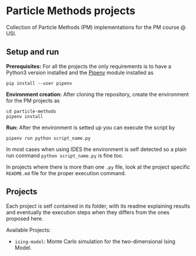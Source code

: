 # Particle Methods projects
Collection of Particle Methods (PM) implementations for the PM course @ USI.

## Setup and run

**Prerequisites:** For all the projects the only requirements is to have a Python3 version installed and the [Pipenv](https://pipenv.pypa.io/en/latest/) module installed as

```
pip install --user pipenv
```

**Environment creation:** After cloning the repository, create the environment for the PM projects as

```
cd particle-methods
pipenv install
```

**Run:** After the environment is setted up you can execute the script by
```
pipenv run python script_name.py
```
In most cases when using IDES the environment is self detected so a plain run command `python script_name.py` is fine too.

In projects where there is more than one `.py` file, look at the project specific `README.md` file for the proper execution command.

## Projects

Each project is self contained in its folder, with its readme explaining results and eventually the execution steps when they differs from the ones proposed here.

Available Projects:

- `ising-model`: Monte Carlo simulation for the two-dimensional Ising Model.

